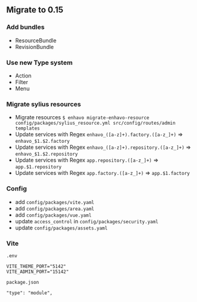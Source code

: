 ## Migrate to 0.15


### Add bundles

- ResourceBundle
- RevisionBundle

### Use new Type system

- Action
- Filter
- Menu

### Migrate sylius resources

- Migrate resources `$ enhavo migrate-enhavo-resource config/packages/sylius_resource.yml src/config/routes/admin templates`
- Update services with Regex `enhavo_([a-z]+).factory.([a-z_]+)` => `enhavo_$1.$2.factory`
- Update services with Regex `enhavo_([a-z]+).repository.([a-z_]+)` => `enhavo_$1.$2.repository`
- Update services with Regex `app.repository.([a-z_]+)` => `app.$1.repository`
- Update services with Regex `app.factory.([a-z_]+)` => `app.$1.factory`

### Config

* add `config/packages/vite.yaml`
* add `config/packages/area.yaml`
* add `config/packages/vue.yaml`
* update `access_control` in `config/packages/security.yaml`
* update `config/packages/assets.yaml`


### Vite

`.env`

```
VITE_THEME_PORT="5142"
VITE_ADMIN_PORT="15142"
```

`package.json`

```
"type": "module",
```